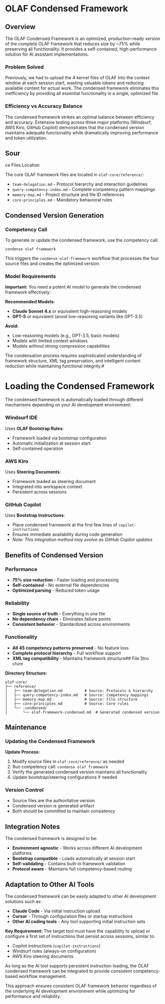 # OLAF Condensed Framework

## Overview

The OLAF Condensed Framework is an optimized, production-ready version of the complete OLAF framework that reduces size by ~75% while preserving all functionality. It provides a self-contained, high-performance solution for AI assistant implementations.

### Problem Solved

Previously, we had to upload the 4 kernel files of OLAF into the context window at each session start, wasting valuable tokens and reducing available context for actual work. The condensed framework eliminates this inefficiency by providing all essential functionality in a single, optimized file.

### Efficiency vs Accuracy Balance

The condensed framework strikes an optimal balance between efficiency and accuracy. Extensive testing across three major platforms (Windsurf, AWS Kiro, GitHub Copilot) demonstrates that the condensed version maintains adequate functionality while dramatically improving performance and token utilization.
## Sour
ce Files Location

The core OLAF framework files are located in `olaf-core/reference/`:

- `team-delegation.md` - Protocol hierarchy and interaction guidelines
- `query-competency-index.md` - Complete competency pattern mappings
- `memory-map.md` - Project structure and file ID references
- `core-principles.md` - Mandatory behavioral rules

## Condensed Version Generation

### Competency Call
To generate or update the condensed framework, use the competency call:
```
condense olaf framework
```

This triggers the `condense-olaf-framework` workflow that processes the four source files and creates the optimized version.

### Model Requirements
**Important:** You need a potent AI model to generate the condensed framework effectively:

**Recommended Models:**
- **Claude Sonnet 4.x** or equivalent high-reasoning models
- **GPT-5** or equivalent (avoid low-reasoning variants like GPT-3.5)

**Avoid:**
- Low-reasoning models (e.g., GPT-3.5, basic models)
- Models with limited context windows
- Models without strong compression capabilities

The condensation process requires sophisticated understanding of framework structure, XML tag preservation, and intelligent content reduction while maintaining functional integrity.#
# Loading the Condensed Framework

The condensed framework is automatically loaded through different mechanisms depending on your AI development environment:

### Windsurf IDE
Uses **OLAF Bootstrap Rules**:
- Framework loaded via bootstrap configuration
- Automatic initialization at session start
- Self-contained operation

### AWS Kiro
Uses **Steering Documents**:
- Framework loaded as steering document
- Integrated into workspace context
- Persistent across sessions

### GitHub Copilot
Uses **Bootstrap Instructions**:
- Place condensed framework at the first few lines of `copilot-instructions`
- Ensures immediate availability during code generation
- *Note: This integration method may evolve as GitHub Copilot updates*

## Benefits of Condensed Version

### Performance
- **75% size reduction** - Faster loading and processing
- **Self-contained** - No external file dependencies
- **Optimized parsing** - Reduced token usage

### Reliability
- **Single source of truth** - Everything in one file
- **No dependency chain** - Eliminates failure points
- **Consistent behavior** - Standardized across environments

### Functionality
- **All 45 competency patterns preserved** - No feature loss
- **Complete protocol hierarchy** - Full workflow support
- **XML tag compatibility** - Maintains framework structure## File Stru
cture

**Directory Structure:**
```
olaf-core/
├── reference/
│   ├── team-delegation.md          # Source: Protocols & hierarchy
│   ├── query-competency-index.md   # Source: Competency mappings
│   ├── memory-map.md               # Source: File structure
│   ├── core-principles.md          # Source: Core rules
│   └── .condensed/
│       └── olaf-framework-condensed.md  # Generated condensed version
```

## Maintenance

### Updating the Condensed Framework

**Update Process:**
1. Modify source files in `olaf-core/reference/` as needed
2. Run competency call: `condense olaf framework`
3. Verify the generated condensed version maintains all functionality
4. Update bootstrap/steering configurations if needed

### Version Control
- Source files are the authoritative version
- Condensed version is generated artifact
- Both should be committed to maintain consistency

## Integration Notes

The condensed framework is designed to be:
- **Environment agnostic** - Works across different AI development platforms
- **Bootstrap compatible** - Loads automatically at session start
- **Self-validating** - Contains built-in framework validation
- **Protocol aware** - Maintains full competency-based routing

## Adaptation to Other AI Tools

The condensed framework can be easily adapted to other AI development solutions such as:

- **Claude Code** - Via initial instruction upload
- **Cursor** - Through configuration files or startup instructions  
- **Other AI coding tools** - Any tool supporting initial instruction sets

**Key Requirement:** The target tool must have the capability to upload or configure a first set of instructions that persist across sessions, similar to:
- Copilot instructions (`copilot-instructions`)
- Windsurf rules (always-on configuration)
- AWS Kiro steering documents

As long as the AI tool supports persistent instruction loading, the OLAF condensed framework can be integrated to provide consistent competency-based workflow management.

This approach ensures consistent OLAF framework behavior regardless of the underlying AI development environment while optimizing for performance and reliability.